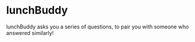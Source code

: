# lunchBuddy
lunchBuddy asks you a series of questions, to pair you with someone who answered similarly!
